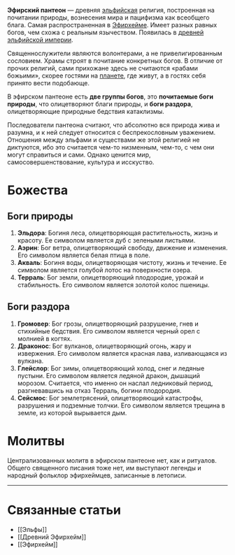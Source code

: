 **Эфирский пантеон** — древняя [эльфийская](Эльфы) религия, построенная на почитании природы, вознесения мира и пацифизма как всеобщего блага. Самая распространенная в [Эфирхейме](Эфирхейм). Имеет разных равных богов, чем схожа с реальным язычеством. Появилась в [древней эльфийской империи](Древний%20Эфирхейм). 

Священнослужители являются волонтерами, а не привелигированным сословием. Храмы строят в почитание конкретных богов. В отличие от прочих религий, сами прихожане здесь не считаются «рабами божьими», скорее гостями на [планете](Планета), где живут, а в гостях себя принято вести подобающе. 

В эфирском пантеоне есть **две группы богов**, это **почитаемые боги природы**, что олицетворяют благи природы, и **боги раздора**, олицетворяющие природные бедствия катаклизмы. 

Последователи пантеона считают, что абсолютно вся природа жива и разумна, и к ней следует относится с беспрекословным уважением. Отношения между эльфами и существами же этой религией не диктуются, ибо это считается чем-то низменным, чем-то, с чем они могут справиться и сами. Однако ценится мир, самосовершенствование, культура и исскуство. 
# Божества
## Боги природы

1. **Эльдора**: Богиня леса, олицетворяющая растительность, жизнь и красоту. Ее символом является дуб с зелеными листьями.
2. **Аэрин**: Бог ветра, олицетворяющий свободу, движение и изменения. Его символом является белая птица в поле.
3. **Акваль**: Богиня воды, олицетворяющая чистоту, жизнь и течение. Ее символом является голубой лотос на поверхности озера.
4. **Терраль**: Бог земли, олицетворяющий плодородие, урожай и стабильность. Его символом является золотой колос пшеницы.

## Боги раздора

1. **Громовер**: Бог грозы, олицетворяющий разрушение, гнев и стихийные бедствия. Его символом является черный орел с молнией в когтях.
2. **Драконос**: Бог вулканов, олицетворяющий огонь, жару и извержения. Его символом является красная лава, изливающаяся из вулкана.
3. **Глейслор**: Бог зимы, олицетворяющий холод, снег и ледяные пустыни. Его символом является ледяной дракон, дышащий морозом. Считается, что именно он наслал ледниковый период, разгневавшись на отказ Терраль, богини плодородия.
4. **Сейсмос**: Бог землетрясений, олицетворяющий катастрофы, разрушения и подземные толчки. Его символом является трещина в земле, из которой вырывается дым.
# Молитвы
Централизованных молитв в эфирском пантеоне нет, как и ритуалов. Общего священного писания тоже нет, им выступают легенды и народный фольклор эфирхеймцев, записанные в летописи. 

---
# Связанные статьи
- [[Эльфы]]
- [[Древний Эфирхейм]]
- [[Эфирхейм]]